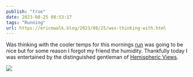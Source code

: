 ```yaml
---
publish: "true"
date: 2023-08-25 08:53:17
tags: "Running"
url: https://ericmwalk.blog/2023/08/25/was-thinking-with.html
---
```


Was thinking with the cooler temps for this mornings [run](https://strava.com/activities/9717919254) was going to be nice but for some reason I forgot my friend the humidity.  Thankfully today I was entertained by the distinguished gentleman of [Hemispheric Views](https://listen.hemisphericviews.com/092).

![](https://ericmwalk.blog/uploads/2023/7860545562.jpg)